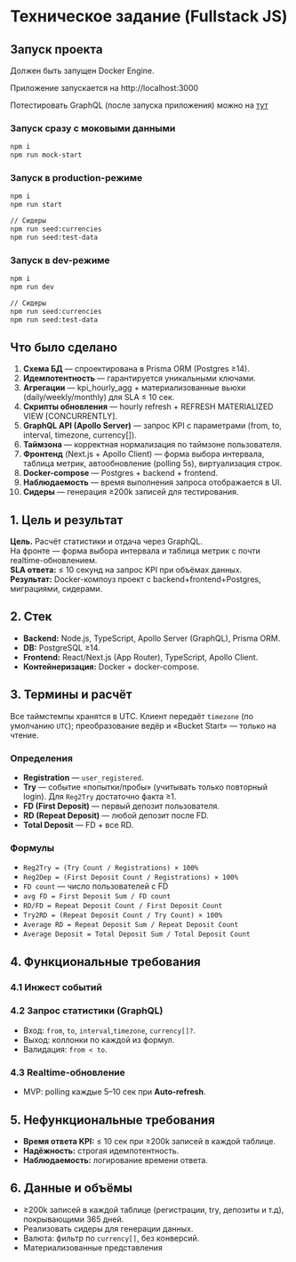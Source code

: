 # Техническое задание (Fullstack JS)

## Запуск проекта
Должен быть запущен Docker Engine.

Приложение запускается на http://localhost:3000

Потестировать GraphQL (после запуска приложения) можно на [тут](https://studio.apollographql.com/sandbox?endpoint=http%3A%2F%2Flocalhost%3A4000%2F)

### Запуск сразу с моковыми данными
```bash
npm i
npm run mock-start
```

### Запуск в production-режиме

```bash
npm i
npm run start

// Сидеры
npm run seed:currencies
npm run seed:test-data
```

### Запуск в dev-режиме

```bash
npm i
npm run dev

// Сидеры
npm run seed:currencies
npm run seed:test-data
```

## Что было сделано

1. **Схема БД** — спроектирована в Prisma ORM (Postgres ≥14).
1. **Идемпотентность** — гарантируется уникальными ключами.
1. **Агрегации** — kpi_hourly_agg + материализованные вьюхи (daily/weekly/monthly) для SLA ≤ 10 сек.
1. **Скрипты обновления** — hourly refresh + REFRESH MATERIALIZED VIEW [CONCURRENTLY].
1. **GraphQL API (Apollo Server)** — запрос KPI с параметрами (from, to, interval, timezone, currency[]).
1. **Таймзона** — корректная нормализация по таймзоне пользователя.
1. **Фронтенд** (Next.js + Apollo Client) — форма выбора интервала, таблица метрик, автообновление (polling 5s), виртуализация строк.
1. **Docker-compose** — Postgres + backend + frontend.
1. **Наблюдаемость** — время выполнения запроса отображается в UI.
1. **Сидеры** — генерация ≥200k записей для тестирования.

## 1. Цель и результат
**Цель.** Расчёт статистики и отдача через GraphQL.  
На фронте — форма выбора интервала и таблица метрик с почти realtime-обновлением.  
**SLA ответа:** ≤ 10 секунд на запрос KPI при объёмах данных.  
**Результат:** Docker-компоуз проект с backend+frontend+Postgres, миграциями, сидерами.

## 2. Стек
- **Backend:** Node.js, TypeScript, Apollo Server (GraphQL), Prisma ORM.
- **DB:** PostgreSQL ≥14.
- **Frontend:** React/Next.js (App Router), TypeScript, Apollo Client.
- **Контейнеризация:** Docker + docker-compose.

## 3. Термины и расчёт
Все таймстемпы хранятся в UTC. Клиент передаёт `timezone` (по умолчанию `UTC`); преобразование ведёр и «Bucket Start» — только на чтение.

### Определения
- **Registration** — `user_registered`.
- **Try** — событие «попытки/пробы» (учитывать только повторный login). Для `Reg2Try` достаточно факта ≥1.
- **FD (First Deposit)** — первый депозит пользователя.
- **RD (Repeat Deposit)** — любой депозит после FD.
- **Total Deposit** — FD + все RD.

### Формулы
- `Reg2Try = (Try Count / Registrations) × 100%`
- `Reg2Dep = (First Deposit Count / Registrations) × 100%`
- `FD count` — число пользователей с FD
- `avg FD = First Deposit Sum / FD count`
- `RD/FD = Repeat Deposit Count / First Deposit Count`
- `Try2RD = (Repeat Deposit Count / Try Count) × 100%`
- `Average RD = Repeat Deposit Sum / Repeat Deposit Count`
- `Average Deposit = Total Deposit Sum / Total Deposit Count`

## 4. Функциональные требования

### 4.1 Инжест событий

### 4.2 Запрос статистики (GraphQL)
- Вход: `from`, `to`, `interval`,`timezone`, `currency[]?`.
- Выход: коллонки по каждой из формул.
- Валидация: `from < to`.

### 4.3 Realtime-обновление
- MVP: polling каждые 5–10 сек при **Auto-refresh**.

## 5. Нефункциональные требования
- **Время ответа KPI:** ≤ 10 сек при ≥200k записей в каждой таблице.
- **Надёжность:** строгая идемпотентность.
- **Наблюдаемость:** логирование времени ответа.

## 6. Данные и объёмы
- ≥200k записей в каждой таблице (регистрации, try, депозиты и т.д), покрывающими 365 дней.
- Реализовать сидеры для генерации данных.
- Валюта: фильтр по `currency[]`, без конверсий.
- Материализованные представления
